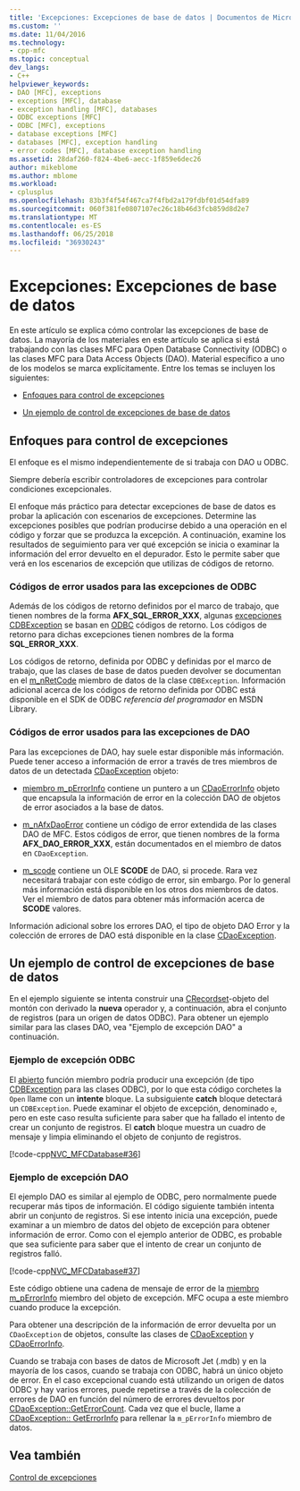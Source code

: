 ```yaml
---
title: 'Excepciones: Excepciones de base de datos | Documentos de Microsoft'
ms.custom: ''
ms.date: 11/04/2016
ms.technology:
- cpp-mfc
ms.topic: conceptual
dev_langs:
- C++
helpviewer_keywords:
- DAO [MFC], exceptions
- exceptions [MFC], database
- exception handling [MFC], databases
- ODBC exceptions [MFC]
- ODBC [MFC], exceptions
- database exceptions [MFC]
- databases [MFC], exception handling
- error codes [MFC], database exception handling
ms.assetid: 28daf260-f824-4be6-aecc-1f859e6dec26
author: mikeblome
ms.author: mblome
ms.workload:
- cplusplus
ms.openlocfilehash: 83b3f4f54f467ca7f4fbd2a179fdbf01d54dfa89
ms.sourcegitcommit: 060f381fe0807107ec26c18b46d3fcb859d8d2e7
ms.translationtype: MT
ms.contentlocale: es-ES
ms.lasthandoff: 06/25/2018
ms.locfileid: "36930243"
---
```

# <a name="exceptions-database-exceptions"></a>Excepciones: Excepciones de base de datos
En este artículo se explica cómo controlar las excepciones de base de datos. La mayoría de los materiales en este artículo se aplica si está trabajando con las clases MFC para Open Database Connectivity (ODBC) o las clases MFC para Data Access Objects (DAO). Material específico a uno de los modelos se marca explícitamente. Entre los temas se incluyen los siguientes:  
  
-   [Enfoques para control de excepciones](#_core_approaches_to_exception_handling)  
  
-   [Un ejemplo de control de excepciones de base de datos](#_core_a_database_exception.2d.handling_example)  
  
##  <a name="_core_approaches_to_exception_handling"></a> Enfoques para control de excepciones  
 El enfoque es el mismo independientemente de si trabaja con DAO u ODBC.  
  
 Siempre debería escribir controladores de excepciones para controlar condiciones excepcionales.  
  
 El enfoque más práctico para detectar excepciones de base de datos es probar la aplicación con escenarios de excepciones. Determine las excepciones posibles que podrían producirse debido a una operación en el código y forzar que se produzca la excepción. A continuación, examine los resultados de seguimiento para ver qué excepción se inicia o examinar la información del error devuelto en el depurador. Esto le permite saber que verá en los escenarios de excepción que utilizas de códigos de retorno.  
  
### <a name="error-codes-used-for-odbc-exceptions"></a>Códigos de error usados para las excepciones de ODBC  
 Además de los códigos de retorno definidos por el marco de trabajo, que tienen nombres de la forma **AFX_SQL_ERROR_XXX**, algunas [excepciones CDBException](../mfc/reference/cdbexception-class.md) se basan en [ODBC](../data/odbc/odbc-basics.md) códigos de retorno. Los códigos de retorno para dichas excepciones tienen nombres de la forma **SQL_ERROR_XXX**.  
  
 Los códigos de retorno, definida por ODBC y definidas por el marco de trabajo, que las clases de base de datos pueden devolver se documentan en el [m_nRetCode](../mfc/reference/cdbexception-class.md#m_nretcode) miembro de datos de la clase `CDBException`. Información adicional acerca de los códigos de retorno definida por ODBC está disponible en el SDK de ODBC *referencia del programador* en MSDN Library.  
  
### <a name="error-codes-used-for-dao-exceptions"></a>Códigos de error usados para las excepciones de DAO  
 Para las excepciones de DAO, hay suele estar disponible más información. Puede tener acceso a información de error a través de tres miembros de datos de un detectada [CDaoException](../mfc/reference/cdaoexception-class.md) objeto:  
  
-   [miembro m_pErrorInfo](../mfc/reference/cdaoexception-class.md#m_perrorinfo) contiene un puntero a un [CDaoErrorInfo](../mfc/reference/cdaoerrorinfo-structure.md) objeto que encapsula la información de error en la colección DAO de objetos de error asociados a la base de datos.  
  
-   [m_nAfxDaoError](../mfc/reference/cdaoexception-class.md#m_nafxdaoerror) contiene un código de error extendida de las clases DAO de MFC. Estos códigos de error, que tienen nombres de la forma **AFX_DAO_ERROR_XXX**, están documentados en el miembro de datos en `CDaoException`.  
  
-   [m_scode](../mfc/reference/cdaoexception-class.md#m_scode) contiene un OLE **SCODE** de DAO, si procede. Rara vez necesitará trabajar con este código de error, sin embargo. Por lo general más información está disponible en los otros dos miembros de datos. Ver el miembro de datos para obtener más información acerca de **SCODE** valores.  
  
 Información adicional sobre los errores DAO, el tipo de objeto DAO Error y la colección de errores de DAO está disponible en la clase [CDaoException](../mfc/reference/cdaoexception-class.md).  
  
##  <a name="_core_a_database_exception.2d.handling_example"></a> Un ejemplo de control de excepciones de base de datos  
 En el ejemplo siguiente se intenta construir una [CRecordset](../mfc/reference/crecordset-class.md)-objeto del montón con derivado la **nueva** operador y, a continuación, abra el conjunto de registros (para un origen de datos ODBC). Para obtener un ejemplo similar para las clases DAO, vea "Ejemplo de excepción DAO" a continuación.  
  
### <a name="odbc-exception-example"></a>Ejemplo de excepción ODBC  
 El [abierto](../mfc/reference/crecordset-class.md#open) función miembro podría producir una excepción (de tipo [CDBException](../mfc/reference/cdbexception-class.md) para las clases ODBC), por lo que esta código corchetes la `Open` llame con un **intente** bloque. La subsiguiente **catch** bloque detectará un `CDBException`. Puede examinar el objeto de excepción, denominado `e`, pero en este caso resulta suficiente para saber que ha fallado el intento de crear un conjunto de registros. El **catch** bloque muestra un cuadro de mensaje y limpia eliminando el objeto de conjunto de registros.  
  
 [!code-cpp[NVC_MFCDatabase#36](../mfc/codesnippet/cpp/exceptions-database-exceptions_1.cpp)]  
  
### <a name="dao-exception-example"></a>Ejemplo de excepción DAO  
 El ejemplo DAO es similar al ejemplo de ODBC, pero normalmente puede recuperar más tipos de información. El código siguiente también intenta abrir un conjunto de registros. Si ese intento inicia una excepción, puede examinar a un miembro de datos del objeto de excepción para obtener información de error. Como con el ejemplo anterior de ODBC, es probable que sea suficiente para saber que el intento de crear un conjunto de registros falló.  
  
 [!code-cpp[NVC_MFCDatabase#37](../mfc/codesnippet/cpp/exceptions-database-exceptions_2.cpp)]  
  
 Este código obtiene una cadena de mensaje de error de la [miembro m_pErrorInfo](../mfc/reference/cdaoexception-class.md#m_perrorinfo) miembro del objeto de excepción. MFC ocupa a este miembro cuando produce la excepción.  
  
 Para obtener una descripción de la información de error devuelta por un `CDaoException` de objetos, consulte las clases de [CDaoException](../mfc/reference/cdaoexception-class.md) y [CDaoErrorInfo](../mfc/reference/cdaoerrorinfo-structure.md).  
  
 Cuando se trabaja con bases de datos de Microsoft Jet (.mdb) y en la mayoría de los casos, cuando se trabaja con ODBC, habrá un único objeto de error. En el caso excepcional cuando está utilizando un origen de datos ODBC y hay varios errores, puede repetirse a través de la colección de errores de DAO en función del número de errores devueltos por [CDaoException::GetErrorCount](../mfc/reference/cdaoexception-class.md#geterrorcount). Cada vez que el bucle, llame a [CDaoException:: GetErrorInfo](../mfc/reference/cdaoexception-class.md#geterrorinfo) para rellenar la `m_pErrorInfo` miembro de datos.  
  
## <a name="see-also"></a>Vea también  
 [Control de excepciones](../mfc/exception-handling-in-mfc.md)

